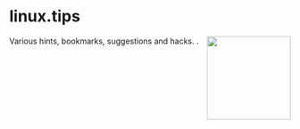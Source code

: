 # linux.tips

Various hints, bookmarks, suggestions and hacks.
<img src="logo.png" height="150" style="float: right;">
.


